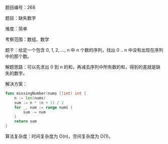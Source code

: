 题目编号：268

题目：缺失数字

难度：简单

考察范围：数组、数学

题干：给定一个包含 0, 1, 2, ..., n 中 n 个数的序列，找出 0 .. n 中没有出现在序列中的那个数。

解题思路：可以先求出 0 到 n 的和，再减去序列中所有数的和，得到的差就是缺失的数字。

解决方案：

```go
func missingNumber(nums []int) int {
    n := len(nums)
    sum := n * (n + 1) / 2
    for _, num := range nums {
        sum -= num
    }
    return sum
}
```

算法复杂度：时间复杂度为 O(n)，空间复杂度为 O(1)。